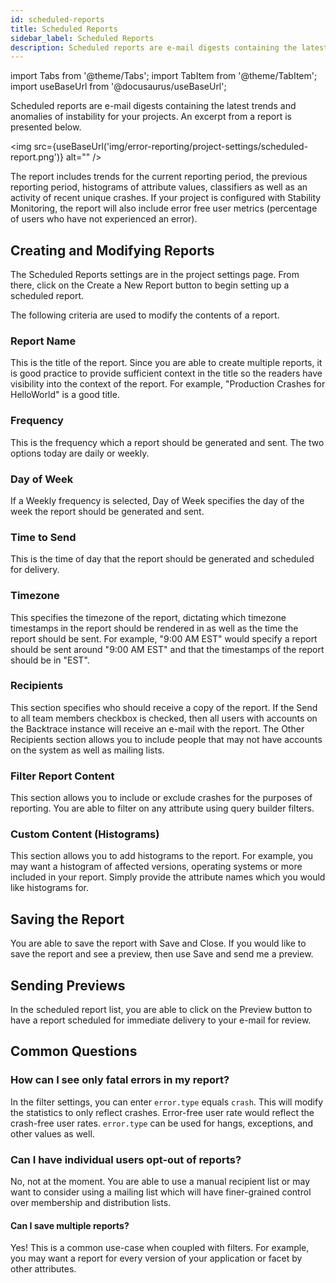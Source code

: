 ```yaml
---
id: scheduled-reports
title: Scheduled Reports
sidebar_label: Scheduled Reports
description: Scheduled reports are e-mail digests containing the latest trends and anomalies of instability for your projects.
---
```


import Tabs from '@theme/Tabs';
import TabItem from '@theme/TabItem';
import useBaseUrl from '@docusaurus/useBaseUrl';

Scheduled reports are e-mail digests containing the latest trends and anomalies of instability for your projects. An excerpt from a report is presented below.

<img src={useBaseUrl('img/error-reporting/project-settings/scheduled-report.png')} alt="" />

The report includes trends for the current reporting period, the previous reporting period, histograms of attribute values, classifiers as well as an activity of recent unique crashes. If your project is configured with Stability Monitoring, the report will also include error free user metrics (percentage of users who have not experienced an error).

## Creating and Modifying Reports

The Scheduled Reports settings are in the project settings page. From there, click on the Create a New Report button to begin setting up a scheduled report.

The following criteria are used to modify the contents of a report.

### Report Name

This is the title of the report. Since you are able to create multiple reports, it is good practice to provide sufficient context in the title so the readers have visibility into the context of the report. For example, "Production Crashes for HelloWorld" is a good title.

### Frequency

This is the frequency which a report should be generated and sent. The two options today are daily or weekly.

### Day of Week

If a Weekly frequency is selected, Day of Week specifies the day of the week the report should be generated and sent.

### Time to Send

This is the time of day that the report should be generated and scheduled for delivery.

### Timezone

This specifies the timezone of the report, dictating which timezone timestamps in the report should be rendered in as well as the time the report should be sent. For example, "9:00 AM EST" would specify a report should be sent around "9:00 AM EST" and that the timestamps of the report should be in "EST".

### Recipients

This section specifies who should receive a copy of the report. If the Send to all team members checkbox is checked, then all users with accounts on the Backtrace instance will receive an e-mail with the report. The Other Recipients section allows you to include people that may not have accounts on the system as well as mailing lists.

### Filter Report Content

This section allows you to include or exclude crashes for the purposes of reporting. You are able to filter on any attribute using query builder filters.

### Custom Content (Histograms)

This section allows you to add histograms to the report. For example, you may want a histogram of affected versions, operating systems or more included in your report. Simply provide the attribute names which you would like histograms for.

## Saving the Report

You are able to save the report with Save and Close. If you would like to save the report and see a preview, then use Save and send me a preview.

## Sending Previews

In the scheduled report list, you are able to click on the Preview button to have a report scheduled for immediate delivery to your e-mail for review.

## Common Questions

### How can I see only fatal errors in my report?

In the filter settings, you can enter `error.type` equals `crash`. This will modify the statistics to only reflect crashes. Error-free user rate would reflect the crash-free user rates. `error.type` can be used for hangs, exceptions, and other values as well.

### Can I have individual users opt-out of reports?

No, not at the moment. You are able to use a manual recipient list or may want to consider using a mailing list which will have finer-grained control over membership and distribution lists.

#### Can I save multiple reports?

Yes! This is a common use-case when coupled with filters. For example, you may want a report for every version of your application or facet by other attributes.
